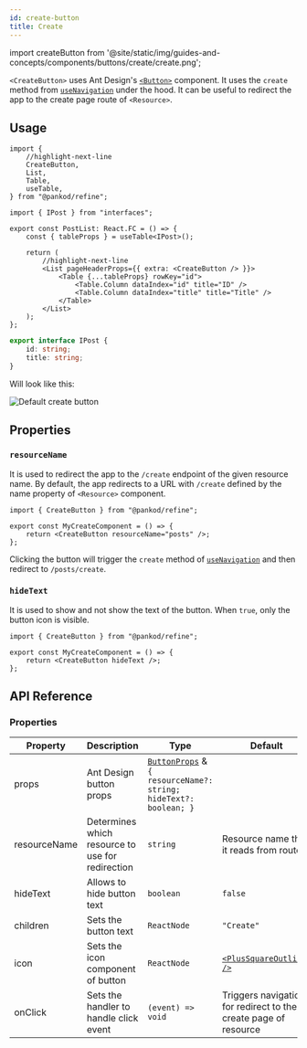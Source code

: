 ```yaml
---
id: create-button
title: Create
---
```


import createButton from '@site/static/img/guides-and-concepts/components/buttons/create/create.png';

`<CreateButton>` uses Ant Design's [`<Button>`](https://ant.design/components/button/) component. It uses the `create` method from [`useNavigation`](/api-references/hooks/navigation/useNavigation.md) under the hood. It can be useful to redirect the app to the create page route of `<Resource>`.

## Usage

```tsx
import {
    //highlight-next-line
    CreateButton,
    List,
    Table,
    useTable,
} from "@pankod/refine";

import { IPost } from "interfaces";

export const PostList: React.FC = () => {
    const { tableProps } = useTable<IPost>();

    return (
        //highlight-next-line
        <List pageHeaderProps={{ extra: <CreateButton /> }}>
            <Table {...tableProps} rowKey="id">
                <Table.Column dataIndex="id" title="ID" />
                <Table.Column dataIndex="title" title="Title" />
            </Table>
        </List>
    );
};
```

```ts
export interface IPost {
    id: string;
    title: string;
}
```

Will look like this:

<div class="img-container">
    <div class="window">
        <div class="control red"></div>
        <div class="control orange"></div>
        <div class="control green"></div>
    </div>
    <img src={createButton} alt="Default create button" />
</div>

## Properties

### `resourceName`

It is used to redirect the app to the `/create` endpoint of the given resource name. By default, the app redirects to a URL with `/create` defined by the name property of `<Resource>` component.

```tsx
import { CreateButton } from "@pankod/refine";

export const MyCreateComponent = () => {
    return <CreateButton resourceName="posts" />;
};
```

Clicking the button will trigger the `create` method of [`useNavigation`](/api-references/hooks/navigation/useNavigation.md) and then redirect to `/posts/create`.

### `hideText`

It is used to show and not show the text of the button. When `true`, only the button icon is visible.

```tsx
import { CreateButton } from "@pankod/refine";

export const MyCreateComponent = () => {
    return <CreateButton hideText />;
};
```

## API Reference

### Properties

| Property     | Description                                      | Type                                                                                                          | Default                                                         |
| ------------ | ------------------------------------------------ | ------------------------------------------------------------------------------------------------------------- | --------------------------------------------------------------- |
| props        | Ant Design button props                          | [`ButtonProps`](https://ant.design/components/button/#API) & `{ resourceName?: string; hideText?: boolean; }` |                                                                 |
| resourceName | Determines which resource to use for redirection | `string`                                                                                                      | Resource name that it reads from route                          |
| hideText     | Allows to hide button text                       | `boolean`                                                                                                     | `false`                                                         |
| children     | Sets the button text                             | `ReactNode`                                                                                                   | `"Create"`                                                      |
| icon         | Sets the icon component of button                | `ReactNode`                                                                                                   | [`<PlusSquareOutlined />`](https://ant.design/components/icon/) |
| onClick      | Sets the handler to handle click event           | `(event) => void`                                                                                             | Triggers navigation for redirect to the create page of resource |
